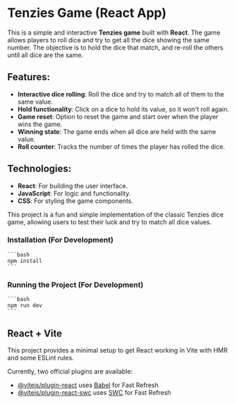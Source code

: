 # Tenzies Game (React App)

This is a simple and interactive **Tenzies game** built with **React**. The game allows players to roll dice and try to get all the dice showing the same number. The objective is to hold the dice that match, and re-roll the others until all dice are the same.

## Features:
- **Interactive dice rolling**: Roll the dice and try to match all of them to the same value.
- **Hold functionality**: Click on a dice to hold its value, so it won't roll again.
- **Game reset**: Option to reset the game and start over when the player wins the game.
- **Winning state**: The game ends when all dice are held with the same value.
- **Roll counter**: Tracks the number of times the player has rolled the dice.

## Technologies:
- **React**: For building the user interface.
- **JavaScript**: For logic and functionality.
- **CSS**: For styling the game components.

This project is a fun and simple implementation of the classic Tenzies dice game, allowing users to test their luck and try to match all dice values.

### Installation (For Development)
    ```bash
    npm install
    ```

### Running the Project (For Development)
    ```bash
    npm run dev
    ```

## React + Vite

This project provides a minimal setup to get React working in Vite with HMR and some ESLint rules.

Currently, two official plugins are available:

- [@vitejs/plugin-react](https://github.com/vitejs/vite-plugin-react/blob/main/packages/plugin-react/README.md) uses [Babel](https://babeljs.io/) for Fast Refresh
- [@vitejs/plugin-react-swc](https://github.com/vitejs/vite-plugin-react-swc) uses [SWC](https://swc.rs/) for Fast Refresh
